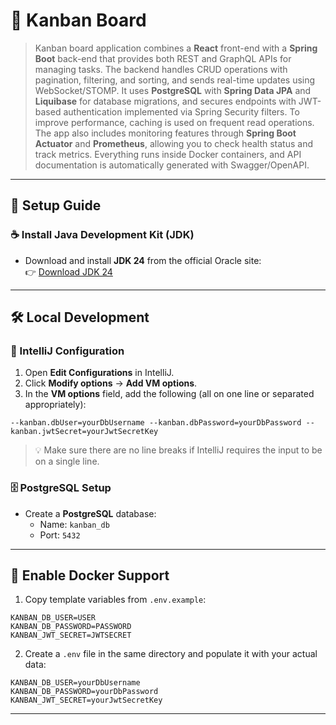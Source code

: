 

# 🌟 Kanban Board

> Kanban board application combines a **React** front-end with a **Spring Boot** back-end that provides both REST and GraphQL APIs for managing tasks. The backend handles CRUD operations with pagination, filtering, and sorting, and sends real-time updates using WebSocket/STOMP. It uses **PostgreSQL** with **Spring Data JPA** and **Liquibase** for database migrations, and secures endpoints with JWT-based authentication implemented via Spring Security filters. To improve performance, caching is used on frequent read operations. The app also includes monitoring features through **Spring Boot Actuator** and **Prometheus**, allowing you to check health status and track metrics. Everything runs inside Docker containers, and API documentation is automatically generated with Swagger/OpenAPI.


---

## 🚀 Setup Guide

### ☕ Install Java Development Kit (JDK)
- Download and install **JDK 24** from the official Oracle site:  
  👉 [Download JDK 24](https://www.oracle.com/java/technologies/downloads/#jdk24-windows)

---

## 🛠 Local Development

### 🔧 IntelliJ Configuration

1. Open **Edit Configurations** in IntelliJ.
2. Click **Modify options** → **Add VM options**.
3. In the **VM options** field, add the following (all on one line or separated appropriately):

```text
--kanban.dbUser=yourDbUsername --kanban.dbPassword=yourDbPassword --kanban.jwtSecret=yourJwtSecretKey
```

> 💡 Make sure there are no line breaks if IntelliJ requires the input to be on a single line.

### 🗄 PostgreSQL Setup
- Create a **PostgreSQL** database:
  - Name: `kanban_db`
  - Port: `5432`

---

## 🐳 Enable Docker Support

1. Copy template variables from `.env.example`:

```env
KANBAN_DB_USER=USER
KANBAN_DB_PASSWORD=PASSWORD
KANBAN_JWT_SECRET=JWTSECRET
```

2. Create a `.env` file in the same directory and populate it with your actual data:

```env
KANBAN_DB_USER=yourDbUsername
KANBAN_DB_PASSWORD=yourDbPassword
KANBAN_JWT_SECRET=yourJwtSecretKey
```

---
